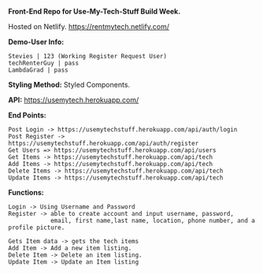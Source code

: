 **Front-End Repo for Use-My-Tech-Stuff Build Week.**

Hosted on Netlify. https://rentmytech.netlify.com/

**Demo-User Info:** 

    Stevies | 123 (Working Register Request User)
    techRenterGuy | pass
    LambdaGrad | pass

**Styling Method:** Styled Components.

**API:** https://usemytech.herokuapp.com/

**End Points:**

    Post Login -> https://usemytechstuff.herokuapp.com/api/auth/login
    Post Register -> https://usemytechstuff.herokuapp.com/api/auth/register
    Get Users => https://usemytechstuff.herokuapp.com/api/users
    Get Items -> https://usemytechstuff.herokuapp.com/api/tech
    Add Items -> https://usemytechstuff.herokuapp.com/api/tech
    Delete Items -> https://usemytechstuff.herokuapp.com/api/tech
    Update Items -> https://usemytechstuff.herokuapp.com/api/tech

**Functions:**

    Login -> Using Username and Password
    Register -> able to create account and input username, password, 
                email, first name,last name, location, phone number, and a profile picture.

    Gets Item data -> gets the tech items
    Add Item -> Add a new item listing.
    Delete Item -> Delete an item listing.
    Update Item -> Update an Item listing
